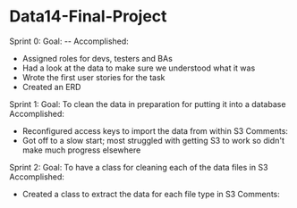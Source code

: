 # Data14-Final-Project

Sprint 0:
Goal: --
Accomplished:
- Assigned roles for devs, testers and BAs
- Had a look at the data to make sure we understood what it was
- Wrote the first user stories for the task
- Created an ERD


Sprint 1:
Goal: To clean the data in preparation for putting it into a database
Accomplished:
- Reconfigured access keys to import the data from within S3
Comments:
- Got off to a slow start; most struggled with getting S3 to work so didn't make much progress elsewhere


Sprint 2:
Goal: To have a class for cleaning each of the data files in S3
Accomplished:
- Created a class to extract the data for each file type in S3
Comments:
